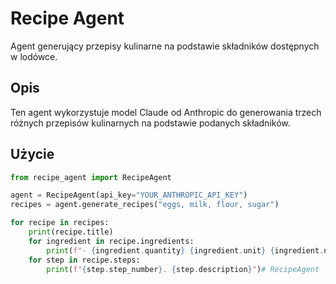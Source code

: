 # Recipe Agent

Agent generujący przepisy kulinarne na podstawie składników dostępnych w lodówce.

## Opis

Ten agent wykorzystuje model Claude od Anthropic do generowania trzech różnych przepisów kulinarnych na podstawie podanych składników.

## Użycie

```python
from recipe_agent import RecipeAgent

agent = RecipeAgent(api_key="YOUR_ANTHROPIC_API_KEY")
recipes = agent.generate_recipes("eggs, milk, flour, sugar")

for recipe in recipes:
    print(recipe.title)
    for ingredient in recipe.ingredients:
        print(f"- {ingredient.quantity} {ingredient.unit} {ingredient.name}")
    for step in recipe.steps:
        print(f"{step.step_number}. {step.description}")# RecipeAgent
